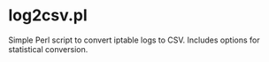# log2csv.pl
Simple Perl script to convert iptable logs to CSV. Includes options for statistical conversion.
